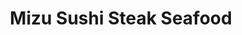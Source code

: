---
layout: place
title: "Mizu Sushi Steak Seafood"
permalink: /north-carolina/raleigh/mizu-sushi-steak-seafood.html
stateAbbr: NC
stateName: North Carolina
cityName: Raleigh
seo:
  name: "Mizu Sushi Steak Seafood"
  type: Restaurant
  links: https://mizuhouse.com/
description: "Japanese classics, including hibachi fare & a sushi train, in casual, unpretentious digs. Mizu Sushi Steak Seafood serves delicious sushi in Raleigh, North Carolina. Try fresh Japanese dishes for a great dining experience. Available for takeout, lunch, and dinner."
place_id: ChIJNRsdmBdRrIkRfakpBnyT54w
photos:
  - name: >-
      places/ChIJNRsdmBdRrIkRfakpBnyT54w/photos/AeeoHcILdvY7RdW8IVvyd0AMSGdH0-kQOGIUDHGoj1KZz61CC4LlxkJqSo_YppXVz849pRh4fJw-5pKljHk9HSCqXs9BuOFly-9zK1ldrgikHocS5GWiBtR53YDaYo3ZRzI5KTGj8YsHF6mwP5UcXX0LdsasDvrm7kxzC2oy8ghiMNFXNoWJ-A7fCqdXcgRXe0kqq_XqyYv3RS9CqtZX_4u3jpqbSNIwe_271upl4NpOg1WDF6NuuYcOP9oO0W2vcLooEeABhNIeVbqtcfdv-3aIh4st_fs2ALEQcZUzr6wAildlUrhORA0XssNbpRG-1zXoOqZxMO4IFLGwcgWfs7gyFFzwEYp4TBaEeGSnDjBokwnvuj2H4bJWELsX_steultDwqSLZSTT4cvhy3LMmokr3Q1gHFf_RznIqQ-bY9dHZ6VNXQ
    widthPx: 4191
    heightPx: 2358
    authorAttributions:
      - displayName: C Morton
        uri: https://maps.google.com/maps/contrib/116567867559936487566
        photoUri: >-
          https://lh3.googleusercontent.com/a-/ALV-UjWkVvz661u-S_J6xUErxs4DI0Xu3L6wd9llz2T4Jq883qjbFsPykw=s100-p-k-no-mo
    flagContentUri: >-
      https://www.google.com/local/imagery/report/?cb_client=maps_api_places.places_api&image_key=!1e10!2sCIHM0ogKEICAgIDEoNiyJg&hl=en-US
    googleMapsUri: >-
      https://www.google.com/maps/place//data=!3m4!1e2!3m2!1sCIHM0ogKEICAgIDEoNiyJg!2e10!4m2!3m1!1s0x89ac5117981d1b35:0x8ce7937c0629a97d
  - name: >-
      places/ChIJNRsdmBdRrIkRfakpBnyT54w/photos/AeeoHcI19uFqWzENA9h3eDOkcd3utv6APfIEuvkjNgF_ooTCqEmPeqX20QzMj_z712nB9FSYnTB01vi_Mmy-PtwEO9qEIsxES_huO9G0jwSaNs0LU_Dj-RkOIpVCrrk0U696O23PK_Jfkl_BPzNpKh3J-QEQc9AKaC1x0WYrAftJIKJ_U9da2uXDFetDwvhg-TA3SmoHrMr9iIs1brj3VqR-_CbQIOJS9XJgI96_zjEDxBfJUixJpXmECSoaiLHXZfjIP-vdIX-ywHEJFYYFeDTdAdR0b8SYHGsSGzaAPwbFSqkvqg
    widthPx: 640
    heightPx: 1136
    authorAttributions:
      - displayName: Mizu Sushi Steak Seafood
        uri: https://maps.google.com/maps/contrib/102491617951804446448
        photoUri: >-
          https://lh3.googleusercontent.com/a/ACg8ocKmZHgpl3b2VHoC9vhr05uliHlqVZzxC9JZfHb32O4ggyLRWA=s100-p-k-no-mo
    flagContentUri: >-
      https://www.google.com/local/imagery/report/?cb_client=maps_api_places.places_api&image_key=!1e10!2sAF1QipPj9IybCKWCwBW9-gT6RnnpLVDx-Ja8oNnhOsUu&hl=en-US
    googleMapsUri: >-
      https://www.google.com/maps/place//data=!3m4!1e2!3m2!1sAF1QipPj9IybCKWCwBW9-gT6RnnpLVDx-Ja8oNnhOsUu!2e10!4m2!3m1!1s0x89ac5117981d1b35:0x8ce7937c0629a97d
  - name: >-
      places/ChIJNRsdmBdRrIkRfakpBnyT54w/photos/AeeoHcLQYLhKGbYBg_swmF9bsVlkpuLP5gyZgrlLmdI7sWugUhW9M8Gnn-PExeWCVtCUq34iKViZGtc9qAatUB15A8SpWzU-uS3beOtyJbiiuVMizm8dty_Lsi-LfHnHFGztUQDhP9iPZz9NQ1JSncXeQblkO8MyATkGF4axzu-c4rFOsR04wEX7ZBPTxBvxdhUHKN1UV-09xf96ov9D5CrwuK8O4wPtvTaXXvQlQai2B6WCt4oBolW_Jeud0k4THF3U3rd6dVIGQQ5rBp8lbkM-EqKjV0041K0LUHRtq1om5z2wlETDusiZ6FUo1fjyF5CMslEXcV3wM2tbRc5xvdKtdQmgAOVX7lJEcgy1PZu-UamPsDZS21NPk2Fb4U8HA93-GC0S1R2IOo88KNIf62DdU8mwnOjujv4ZE_6BwQ3YkzKpAqOU
    widthPx: 3600
    heightPx: 4800
    authorAttributions:
      - displayName: Andriyana Andreeva
        uri: https://maps.google.com/maps/contrib/106148555648707839578
        photoUri: >-
          https://lh3.googleusercontent.com/a-/ALV-UjXNVv5zxXyu8pP88n7Eg_RU7PkElf1sLGi0ZCOvY7mf2TcSDG-4=s100-p-k-no-mo
    flagContentUri: >-
      https://www.google.com/local/imagery/report/?cb_client=maps_api_places.places_api&image_key=!1e10!2sCIHM0ogKEICAgIDjw-ef-gE&hl=en-US
    googleMapsUri: >-
      https://www.google.com/maps/place//data=!3m4!1e2!3m2!1sCIHM0ogKEICAgIDjw-ef-gE!2e10!4m2!3m1!1s0x89ac5117981d1b35:0x8ce7937c0629a97d
  - name: >-
      places/ChIJNRsdmBdRrIkRfakpBnyT54w/photos/AeeoHcLNX5qQbvztQsZuOzIALFKGQCgOdBbr1xLE_NCW2sYedZN3DTvK3dnIQ4U-Aftdbgvvb6mwbgix-cvWfXxtSvJ7W-5miFIyv1LEliDyRafYewMVdz_wHAJpvj8zcuo1x3sapevD2TK49Yh-OfDMc9OUGrY2KWAGOGiWV80mdjjmThdz5QZYeOVgwKK0a3SKWANtpy7SbupbwRpXyR5pkJTAZM2CGlvUCjldnwHMxPfKqKQqwSRZuNclnKUkpCcW-_gOVsF9sM1WAdmdh0dRbpcH-gS-Vbiqc-KnJ2WT3H9gANViGPkepnN28jGzj6uzYQFCQtFCV1Rx2QzmQlv1hm04yR4JeUKDPwXBpR5aH_TU_ngphB51wGG-cANm-QTxJRpmqAViQufKRBk3nwfkD_JxKNJGwWacO-QoYMbOto8Tyw
    widthPx: 3024
    heightPx: 4032
    authorAttributions:
      - displayName: Dane Hansen
        uri: https://maps.google.com/maps/contrib/103744945946619317383
        photoUri: >-
          https://lh3.googleusercontent.com/a-/ALV-UjVKzmcwnnVVMVOJVb75YGkdc1NQvjmOIB62AKDdtX0IPRz7jfpG=s100-p-k-no-mo
    flagContentUri: >-
      https://www.google.com/local/imagery/report/?cb_client=maps_api_places.places_api&image_key=!1e10!2sCIHM0ogKEICAgIC3kPPtPg&hl=en-US
    googleMapsUri: >-
      https://www.google.com/maps/place//data=!3m4!1e2!3m2!1sCIHM0ogKEICAgIC3kPPtPg!2e10!4m2!3m1!1s0x89ac5117981d1b35:0x8ce7937c0629a97d
  - name: >-
      places/ChIJNRsdmBdRrIkRfakpBnyT54w/photos/AeeoHcKrwB8FD9EsYeOir7S4bRv-noN7Wz930KjfhVlj-jP6WW9iizY03hIvSKK0IhzouNnXGgyOKCZmMHf7v6OTI_l15Rbwl_BusY9XLyLG6P_spROfcNJai5ggEUO0-DhJBLolJ0FLOvDfZBzBXFpPq4juBA_qiGovDE0gPq31Vn_gMAxfY0-Iz_d_avvXtMRdIIsTHrMGEWM0AHKRzAu1ZlafqVtiETQOLhUbG4B3EUEiVUvWWui1RpqQNUOXVejP-CfDGmGiOoMDnjbRBlodEBKiD6cjUmRJkb9Je0BXRYBHB0uSCKZkWkm4rB8hlBNWdRc-Lb5hkvCumdVVxg8Go9vHHDl8nbeNZ4Cd6zLad80q6zR_qo12BbQZ16OH4o7ohaUZqE3X82ifomC_J7GfJS8m7RaqiQxagj7VA3oGCwE
    widthPx: 3024
    heightPx: 4032
    authorAttributions:
      - displayName: Dane Hansen
        uri: https://maps.google.com/maps/contrib/103744945946619317383
        photoUri: >-
          https://lh3.googleusercontent.com/a-/ALV-UjVKzmcwnnVVMVOJVb75YGkdc1NQvjmOIB62AKDdtX0IPRz7jfpG=s100-p-k-no-mo
    flagContentUri: >-
      https://www.google.com/local/imagery/report/?cb_client=maps_api_places.places_api&image_key=!1e10!2sCIHM0ogKEICAgIC3kPPtHg&hl=en-US
    googleMapsUri: >-
      https://www.google.com/maps/place//data=!3m4!1e2!3m2!1sCIHM0ogKEICAgIC3kPPtHg!2e10!4m2!3m1!1s0x89ac5117981d1b35:0x8ce7937c0629a97d
  - name: >-
      places/ChIJNRsdmBdRrIkRfakpBnyT54w/photos/AeeoHcKxYm93Bg0CKuF9aHR8fBcTTFIT4oMhXqbgDonklkj2JuTWk9bXmqnLYjf2wcLRzGIygpv1L2BrIHYMbXxn02KINKHhM8BmGt5TnP0qGW2v8K-N1ZPys5THo6jXJEJ0E9-sK77UYH6yo7G4qe5AE_NV0WXM78Fz6l2wi-DCVCW8_br2XPqSUWAgcEpFNtIHqfAfVuKZ1lWH7VXyVdXOdi9lv989HIh05ut1qZAXvXi3jCueS-RQDFCl99-s2eBMUEU7v02rwRi_eDAmaJr9Y4j_A2mVlUmCxxHpkfhmSVOD2HOWzIgdqmOsQeOufRK6KXD58QyHZ7rrAaZ9yhNqnrdCAFKeRtX7OZz_dnHZUu1O2pJB2qLAU2mMbhqMGgWf9nf-jDl2palTAlCtPubHzT0dl0RLI3ZfmiLmgnyCdOsAMQ
    widthPx: 3024
    heightPx: 4032
    authorAttributions:
      - displayName: M Hernandez
        uri: https://maps.google.com/maps/contrib/106781869413102168215
        photoUri: >-
          https://lh3.googleusercontent.com/a/ACg8ocLN5sZdHpMta7Eq4mRlKJiGHVmD7toWwnpxqC2OvWc-8ju8Eg=s100-p-k-no-mo
    flagContentUri: >-
      https://www.google.com/local/imagery/report/?cb_client=maps_api_places.places_api&image_key=!1e10!2sCIHM0ogKEICAgIDnnemYGw&hl=en-US
    googleMapsUri: >-
      https://www.google.com/maps/place//data=!3m4!1e2!3m2!1sCIHM0ogKEICAgIDnnemYGw!2e10!4m2!3m1!1s0x89ac5117981d1b35:0x8ce7937c0629a97d
  - name: >-
      places/ChIJNRsdmBdRrIkRfakpBnyT54w/photos/AeeoHcLET-UwFOFRYzrQZHPdW-vPiYbta6LriXC8pe7YhQGo4-GvDV0mu79jIT90TsG8RZVCyW6Nn71KAGo6Hg_4Er8ms1lRHtMSzPPweHFg4n3p6LbjX2DjkhQwrD1MrafK0OY7k-ekUYHuARW-KKeQNBJNwKkvyHL72RvBfLM_V8R9jtzAVDKkmhu4XkEne8llfx0YRgNnpbXXghqqWsU8SNj8qvusCUMcisBOR360MD6QC1FfWOy6oD8aRzCjca1E4uZgTypWTxm9RW44uDCReyMHYK-wPfGWrXusqjqv1kvuFTEu27MUNtjvi-q7s7njwe945fJ9ZEmO5Bp_UQ0biTEjBOsU22uWKkZppb12AOwb-pAGtfRSFZhQOHWz6LxbN1MqIPkWhn-DBL2RouKClIlkcNzWUUaa-c_oxVBo41-11a8
    widthPx: 4000
    heightPx: 2252
    authorAttributions:
      - displayName: Perfect Perspectives
        uri: https://maps.google.com/maps/contrib/116537845994439261171
        photoUri: >-
          https://lh3.googleusercontent.com/a-/ALV-UjXTiyt2Ww2TsxSEncAUYhxcc100scH6Fu86iVcoF2B_CaRXvoaDaQ=s100-p-k-no-mo
    flagContentUri: >-
      https://www.google.com/local/imagery/report/?cb_client=maps_api_places.places_api&image_key=!1e10!2sCIHM0ogKEICAgICtxcWUnAE&hl=en-US
    googleMapsUri: >-
      https://www.google.com/maps/place//data=!3m4!1e2!3m2!1sCIHM0ogKEICAgICtxcWUnAE!2e10!4m2!3m1!1s0x89ac5117981d1b35:0x8ce7937c0629a97d
  - name: >-
      places/ChIJNRsdmBdRrIkRfakpBnyT54w/photos/AeeoHcJTcrNo_VxE-Ka5JzsQjgbT1QnUQCoQLTl9JTigo2DAYMscN18oUl0DsfT0zPwgyMXLeVVdk5vefPnay-a12q_OXIUB6BJMJCzeMbSM3DkdfJ1qYg-qqV6xDzQA7D2seKCJCS2h1IpUIoqta1nOszOij_yIRvp1Tq4GmErgu8vacvDUsmYFfF_QyfvN0B5JJHtg0cT_unyozlJDAUseu7kHvOLQSgGxXqRetJh80O8f_dhqKpNVFFbKBh-vV8n-jMxDIZteK8ts5wuSKucWKUXHkOFRNJvBJyN_bSE1F8EMHAwEamqPzQYXS5ZdQYz-U04ouQ7NnznvqH8ZQXsH8YVTohCfckjwOkQI0hs4irNZnPM9LdEMDjduiVzRTRhx9ReRoqJmKv4XcyZbpuI8zWKYnxdtLjWW_Zx_RGMOdjOgtC6L
    widthPx: 3024
    heightPx: 4032
    authorAttributions:
      - displayName: Maria Palczuk
        uri: https://maps.google.com/maps/contrib/107388127286536488772
        photoUri: >-
          https://lh3.googleusercontent.com/a-/ALV-UjWMehbVpyzggW8BuSJfz266-fsCBBcNNbQJpkfuVK5THzr0vu4=s100-p-k-no-mo
    flagContentUri: >-
      https://www.google.com/local/imagery/report/?cb_client=maps_api_places.places_api&image_key=!1e10!2sCIHM0ogKEICAgIC9sL-3qAE&hl=en-US
    googleMapsUri: >-
      https://www.google.com/maps/place//data=!3m4!1e2!3m2!1sCIHM0ogKEICAgIC9sL-3qAE!2e10!4m2!3m1!1s0x89ac5117981d1b35:0x8ce7937c0629a97d
  - name: >-
      places/ChIJNRsdmBdRrIkRfakpBnyT54w/photos/AeeoHcLxMQIwFamab7Q3jCf11j1Masw61b11dbMpvJdqFxaIftTsGyoGHFUXiACJPz_tTVaLi5kHtBFgx6lNwz-brKMzOJK_vXNCh5utFVHdQrou-uGa55mC0PVQcQgtDYUZU8lDKd1H5GUobrGMbExMS8wmoVq-DjItIGXFwHFRfL3FoKaLhMfHqw1jRyiNDK6ZgDXSGgRWgUZdYD0h2q7Yr5kIK6xMoppYIRGcM_iGqnzYG60Rvp6Ti76RcinVPmJXpdefFaTqeg4MwJvojvkzwayu_Uv0axolpN4uFBOS4pqxcFyOLjDkkoFLOe3JbbaQX1nuniOqo_xg8NG2IPE6TiB5nAKmeJMFa5X8Mj1THvlwupHFq-RDMml1P4fxfmR-AVOHCfaHLBatIBYzgP5G2Gbv4kEZONXhD0RgSC9JGD9sbg
    widthPx: 1980
    heightPx: 3520
    authorAttributions:
      - displayName: Natali Burylina
        uri: https://maps.google.com/maps/contrib/110590916859869781766
        photoUri: >-
          https://lh3.googleusercontent.com/a-/ALV-UjVx6d2hGjbfFI6r2ocKd6wwGfGfsz0-heNoeSDdtHzx4nC8Ho4=s100-p-k-no-mo
    flagContentUri: >-
      https://www.google.com/local/imagery/report/?cb_client=maps_api_places.places_api&image_key=!1e10!2sCIHM0ogKEICAgIC0hqvMXg&hl=en-US
    googleMapsUri: >-
      https://www.google.com/maps/place//data=!3m4!1e2!3m2!1sCIHM0ogKEICAgIC0hqvMXg!2e10!4m2!3m1!1s0x89ac5117981d1b35:0x8ce7937c0629a97d
  - name: >-
      places/ChIJNRsdmBdRrIkRfakpBnyT54w/photos/AeeoHcIsW65cECfYKZjzNzJO8FjnT-HqawgTE7iVgaKgeqhuAL-Ky_Y81_fVPOdELKVs5U4hDMaMb5htdGDLl_jdneQdEcBgsr9cLmie88SJ_PZBbW_CgyNGaw-8KepquhLBTkuqJ9Q7EzXd5p9YrqfQ1g0gG5hLEvD-xUHAclcEBj6dIdcSfOpieKJyPCOww-szK0aJ-322lb1sm509YehfLhFVB_paQf9lsQQZnfoy8bF4jc6IYIDyGR3P_eRemiSPbJqGRPY31-kDBaPyR17RaVVCQh_M0qnFhMYJpRItIg1325hqOCIyegvAGZesKwfJo3ZnbybU1MOkLQIkIKQJCBX1TvStoQtVyKaPnAYILO4-Mc5bFr4xBbblNdPVbcmLW1MpuX0GEIPND3Y9BL3UAwA2RKJnwDZyojU8xyuxqTG6JjOt
    widthPx: 3024
    heightPx: 4032
    authorAttributions:
      - displayName: Dane Hansen
        uri: https://maps.google.com/maps/contrib/103744945946619317383
        photoUri: >-
          https://lh3.googleusercontent.com/a-/ALV-UjVKzmcwnnVVMVOJVb75YGkdc1NQvjmOIB62AKDdtX0IPRz7jfpG=s100-p-k-no-mo
    flagContentUri: >-
      https://www.google.com/local/imagery/report/?cb_client=maps_api_places.places_api&image_key=!1e10!2sCIHM0ogKEICAgIC3kPPtrgE&hl=en-US
    googleMapsUri: >-
      https://www.google.com/maps/place//data=!3m4!1e2!3m2!1sCIHM0ogKEICAgIC3kPPtrgE!2e10!4m2!3m1!1s0x89ac5117981d1b35:0x8ce7937c0629a97d
address: '10750 Wakefield Commons Dr #101, Raleigh, NC 27614, USA'
street: '10750 Wakefield Commons Dr #101'
city: Raleigh
state: NC
zip: '27614'
country: USA
neighborhood: North Raleigh
latitude: '35.941830'
longitude: '-78.541303'
accessibility_options:
  wheelchairAccessibleParking: true
  wheelchairAccessibleEntrance: true
  wheelchairAccessibleRestroom: true
  wheelchairAccessibleSeating: true
business_status: OPERATIONAL
name: Mizu Sushi Steak Seafood
google_maps_links:
  directionsUri: >-
    https://www.google.com/maps/dir//''/data=!4m7!4m6!1m1!4e2!1m2!1m1!1s0x89ac5117981d1b35:0x8ce7937c0629a97d!3e0
  placeUri: https://maps.google.com/?cid=10153246045818694013
  writeAReviewUri: >-
    https://www.google.com/maps/place//data=!4m3!3m2!1s0x89ac5117981d1b35:0x8ce7937c0629a97d!12e1
  reviewsUri: >-
    https://www.google.com/maps/place//data=!4m4!3m3!1s0x89ac5117981d1b35:0x8ce7937c0629a97d!9m1!1b1
  photosUri: >-
    https://www.google.com/maps/place//data=!4m3!3m2!1s0x89ac5117981d1b35:0x8ce7937c0629a97d!10e5
primary_type: Japanese Restaurant
opening_hours:
  regular: null
  current: null
secondary_opening_hours:
  regular:
    weekdayDescriptions: null
    type: null
  current:
    weekdayDescriptions: null
    type: null
phone: (919) 453-2875
price_level: PRICE_LEVEL_MODERATE
price_range: $20 &ndash; $30
rating: '4.5'
rating_count: 0
website: https://mizuhouse.com/
reviews:
  - name: >-
      places/ChIJNRsdmBdRrIkRfakpBnyT54w/reviews/ChZDSUhNMG9nS0VJQ0FnTUNJcThXLUtBEAE
    relativePublishTimeDescription: a week ago
    rating: 5
    text:
      text: >-
        Great sushi, absolutely fresh and zero of that “fatty stringiness” that
        tuna can sometimes have.

        The Sushi took a bit to come so if you are in a rush this is not the
        place or choose takeout.

        Service was great. The gyoza was also quite tasty and was not “doughy”
        like some can be.
      languageCode: en
    originalText:
      text: >-
        Great sushi, absolutely fresh and zero of that “fatty stringiness” that
        tuna can sometimes have.

        The Sushi took a bit to come so if you are in a rush this is not the
        place or choose takeout.

        Service was great. The gyoza was also quite tasty and was not “doughy”
        like some can be.
      languageCode: en
    authorAttribution:
      displayName: Denise Chernoff
      uri: https://www.google.com/maps/contrib/110341154311836004056/reviews
      photoUri: >-
        https://lh3.googleusercontent.com/a-/ALV-UjV6jD1v-igbtMeosj0U9rh6tdy3YPJMnszgBRSVj1ijVNSX_T590g=s128-c0x00000000-cc-rp-mo-ba4
    publishTime: '2025-04-04T19:19:38.495609Z'
    flagContentUri: >-
      https://www.google.com/local/review/rap/report?postId=ChZDSUhNMG9nS0VJQ0FnTUNJcThXLUtBEAE&d=17924085&t=1
    googleMapsUri: >-
      https://www.google.com/maps/reviews/data=!4m6!14m5!1m4!2m3!1sChZDSUhNMG9nS0VJQ0FnTUNJcThXLUtBEAE!2m1!1s0x89ac5117981d1b35:0x8ce7937c0629a97d
  - name: >-
      places/ChIJNRsdmBdRrIkRfakpBnyT54w/reviews/ChZDSUhNMG9nS0VJQ0FnSUMza1BQdFRnEAE
    relativePublishTimeDescription: 5 months ago
    rating: 4
    text:
      text: >-
        First time here and came because I saw someone’s post with a train
        serving food. I sat at the sushi bar to get the train experience and
        watch the sushi chef prepare my meal. Unfortunately there wasn’t a train
        anymore. We ordered gyoza appetizer, wonton soup & 2 sushi rolls each.
        My GF got 2 mixed drinks. This was a nice place to go but I’ve had
        better. Would have been nice to have BYGO sushi. So many other better
        places to get sushi especially for the experience and price. I would try
        it once since the food wasn’t terrible.
      languageCode: en
    originalText:
      text: >-
        First time here and came because I saw someone’s post with a train
        serving food. I sat at the sushi bar to get the train experience and
        watch the sushi chef prepare my meal. Unfortunately there wasn’t a train
        anymore. We ordered gyoza appetizer, wonton soup & 2 sushi rolls each.
        My GF got 2 mixed drinks. This was a nice place to go but I’ve had
        better. Would have been nice to have BYGO sushi. So many other better
        places to get sushi especially for the experience and price. I would try
        it once since the food wasn’t terrible.
      languageCode: en
    authorAttribution:
      displayName: Dane Hansen
      uri: https://www.google.com/maps/contrib/103744945946619317383/reviews
      photoUri: >-
        https://lh3.googleusercontent.com/a-/ALV-UjVKzmcwnnVVMVOJVb75YGkdc1NQvjmOIB62AKDdtX0IPRz7jfpG=s128-c0x00000000-cc-rp-mo-ba5
    publishTime: '2024-11-02T00:07:59.829777Z'
    flagContentUri: >-
      https://www.google.com/local/review/rap/report?postId=ChZDSUhNMG9nS0VJQ0FnSUMza1BQdFRnEAE&d=17924085&t=1
    googleMapsUri: >-
      https://www.google.com/maps/reviews/data=!4m6!14m5!1m4!2m3!1sChZDSUhNMG9nS0VJQ0FnSUMza1BQdFRnEAE!2m1!1s0x89ac5117981d1b35:0x8ce7937c0629a97d
  - name: >-
      places/ChIJNRsdmBdRrIkRfakpBnyT54w/reviews/ChdDSUhNMG9nS0VJQ0FnSURubmVtWXl3RRAB
    relativePublishTimeDescription: 6 months ago
    rating: 5
    text:
      text: >-
        Delicious food! We got hamachi collar, edamame, and sushi rolls. The
        rolls were so delicious! Oozzy, baby dragon, the freak, lollipop (off
        menu), and mizu. Our waitress Thuey is the best, so funny, so kind, and
        very attentive. We come here at least every week!
      languageCode: en
    originalText:
      text: >-
        Delicious food! We got hamachi collar, edamame, and sushi rolls. The
        rolls were so delicious! Oozzy, baby dragon, the freak, lollipop (off
        menu), and mizu. Our waitress Thuey is the best, so funny, so kind, and
        very attentive. We come here at least every week!
      languageCode: en
    authorAttribution:
      displayName: M Hernandez
      uri: https://www.google.com/maps/contrib/106781869413102168215/reviews
      photoUri: >-
        https://lh3.googleusercontent.com/a/ACg8ocLN5sZdHpMta7Eq4mRlKJiGHVmD7toWwnpxqC2OvWc-8ju8Eg=s128-c0x00000000-cc-rp-mo-ba5
    publishTime: '2024-10-08T22:18:39.776435Z'
    flagContentUri: >-
      https://www.google.com/local/review/rap/report?postId=ChdDSUhNMG9nS0VJQ0FnSURubmVtWXl3RRAB&d=17924085&t=1
    googleMapsUri: >-
      https://www.google.com/maps/reviews/data=!4m6!14m5!1m4!2m3!1sChdDSUhNMG9nS0VJQ0FnSURubmVtWXl3RRAB!2m1!1s0x89ac5117981d1b35:0x8ce7937c0629a97d
  - name: >-
      places/ChIJNRsdmBdRrIkRfakpBnyT54w/reviews/ChZDSUhNMG9nS0VJQ0FnTURJM01LWFNnEAE
    relativePublishTimeDescription: in the last week
    rating: 5
    text:
      text: >-
        My fiance and I had dinner yesterday here and let me tell you the sushi
        is the best I have ever tried in my life. The chef made my experience
        was better. Service wasn’t the best but he is just a kid. I’ll be a
        regular ✨
      languageCode: en
    originalText:
      text: >-
        My fiance and I had dinner yesterday here and let me tell you the sushi
        is the best I have ever tried in my life. The chef made my experience
        was better. Service wasn’t the best but he is just a kid. I’ll be a
        regular ✨
      languageCode: en
    authorAttribution:
      displayName: Paola Rodríguez Rivera
      uri: https://www.google.com/maps/contrib/112509494742062538043/reviews
      photoUri: >-
        https://lh3.googleusercontent.com/a-/ALV-UjW2BPvPByRRNhghr-Hs0Lb2bZoMJLH21aU_0FGBtTpPYFkElG0L=s128-c0x00000000-cc-rp-mo
    publishTime: '2025-04-08T04:15:10.715566Z'
    flagContentUri: >-
      https://www.google.com/local/review/rap/report?postId=ChZDSUhNMG9nS0VJQ0FnTURJM01LWFNnEAE&d=17924085&t=1
    googleMapsUri: >-
      https://www.google.com/maps/reviews/data=!4m6!14m5!1m4!2m3!1sChZDSUhNMG9nS0VJQ0FnTURJM01LWFNnEAE!2m1!1s0x89ac5117981d1b35:0x8ce7937c0629a97d
  - name: >-
      places/ChIJNRsdmBdRrIkRfakpBnyT54w/reviews/ChZDSUhNMG9nS0VJQ0FnSUNTeUxxc2RnEAE
    relativePublishTimeDescription: a month ago
    rating: 4
    text:
      text: >-
        Always FRESH sushi in Wake Forest, NC...our #1 choice for sushi nights!!
        Still our #1 sushi eatery  6yrs and counting!! Now 2025 and still
        counted as one of our favorite most consistent steak & sushi restaurants
        in Wake County!!
      languageCode: en
    originalText:
      text: >-
        Always FRESH sushi in Wake Forest, NC...our #1 choice for sushi nights!!
        Still our #1 sushi eatery  6yrs and counting!! Now 2025 and still
        counted as one of our favorite most consistent steak & sushi restaurants
        in Wake County!!
      languageCode: en
    authorAttribution:
      displayName: DVVS Inc.
      uri: https://www.google.com/maps/contrib/118433276703557827070/reviews
      photoUri: >-
        https://lh3.googleusercontent.com/a-/ALV-UjUZ2VWdPOsJ2wmV_yBSGeUxvH31h5IF8_m5lJdzeZfjn7LV86_5tg=s128-c0x00000000-cc-rp-mo-ba6
    publishTime: '2025-02-15T00:18:43.512665Z'
    flagContentUri: >-
      https://www.google.com/local/review/rap/report?postId=ChZDSUhNMG9nS0VJQ0FnSUNTeUxxc2RnEAE&d=17924085&t=1
    googleMapsUri: >-
      https://www.google.com/maps/reviews/data=!4m6!14m5!1m4!2m3!1sChZDSUhNMG9nS0VJQ0FnSUNTeUxxc2RnEAE!2m1!1s0x89ac5117981d1b35:0x8ce7937c0629a97d
parking_options:
  freeParkingLot: true
  freeStreetParking: true
  valetParking: false
payment_options:
  acceptsCreditCards: true
  acceptsDebitCards: true
  acceptsCashOnly: false
  acceptsNfc: true
allow_dogs: null
curbside_pickup: false
delivery: false
dine_in: true
good_for_children: true
good_for_groups: true
good_for_sports: false
live_music: false
menu_for_children: true
outdoor_seating: false
reservable: true
restroom: true
serves_beer: true
serves_breakfast: false
serves_brunch: null
serves_cocktails: true
serves_coffee: true
serves_dinner: true
serves_dessert: true
serves_lunch: true
serves_vegetarian_food: true
serves_wine: true
takeout: true
update_category: essentials
summary: >-
  Japanese classics, including hibachi fare & a sushi train, in casual,
  unpretentious digs.

---